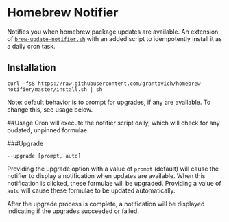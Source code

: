 # Homebrew Notifier

Notifies you when homebrew package updates are available. An extension of
[`brew-update-notifier.sh`](https://gist.github.com/streeter/3254906) with an
added script to idempotently install it as a daily cron task.

## Installation

```
curl -fsS https://raw.githubusercontent.com/grantovich/homebrew-notifier/master/install.sh | sh
```

Note: default behavior is to prompt for upgrades, if any are available. To
change this, see usage below.

##Usage
Cron will execute the notifier script daily, which will check for any oudated,
unpinned formulae.

###Upgrade
```
--upgrade [prompt, auto]
```
Providing the upgrade option with a value of `prompt` (default) will cause the
notifier to display a notification when updates are available. When this
notification is clicked, these formulae will be upgraded. Providing a value of
`auto` will cause these formulae to be updated automatically.

After the upgrade process is complete, a notification will be displayed
indicating if the upgrades succeeded or failed.
